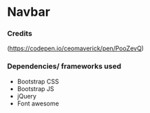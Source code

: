 # Navbar   
   
### Credits
(https://codepen.io/ceomaverick/pen/PooZevQ)
### Dependencies/ frameworks used   
- Bootstrap CSS  
- Bootstrap JS  
- jQuery  
- Font awesome  